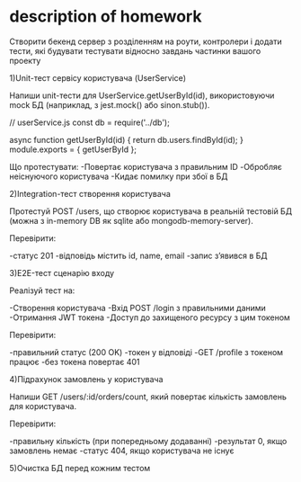 # description of homework

Створити бекенд сервер з розділенням на роути, контролери і додати тести, 
які будувати тестувати відносно завдань частинки вашого проекту

1)Unit-тест сервісу користувача (UserService)

Напиши unit-тести для UserService.getUserById(id), 
використовуючи mock БД (наприклад, з jest.mock() або sinon.stub()).

// userService.js
const db = require('../db');

async function getUserById(id) {
return db.users.findById(id);
}
module.exports = { getUserById };

Що протестувати:
-Повертає користувача з правильним ID
-Обробляє неіснуючого користувача
-Кидає помилку при збої в БД

2)Integration-тест створення користувача

Протестуй POST /users, що створює користувача в реальній тестовій БД
(можна з in-memory DB як sqlite або mongodb-memory-server).

Перевірити:

-статус 201
-відповідь містить id, name, email
-запис з’явився в БД

3)E2E-тест сценарію входу

Реалізуй тест на:

-Створення користувача
-Вхід POST /login з правильними даними
-Отримання JWT токена
-Доступ до захищеного ресурсу з цим токеном

Перевірити:

-правильний статус (200 OK)
-токен у відповіді
-GET /profile з токеном працює
-без токена повертає 401

4)Підрахунок замовлень у користувача

Напиши GET /users/:id/orders/count, який повертає кількість замовлень для користувача.

Перевірити:

-правильну кількість (при попередньому додаванні)
-результат 0, якщо замовлень немає
-статус 404, якщо користувача не існує

5)Очистка БД перед кожним тестом

